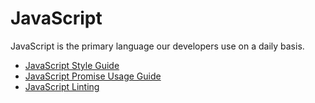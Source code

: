 # JavaScript

JavaScript is the primary language our developers use on a daily basis.

  - [JavaScript Style Guide](./styleguide.md)
  - [JavaScript Promise Usage Guide](./promise.md)
  - [JavaScript Linting](./.eslintrc)
